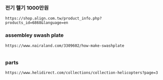 


### 전기 헬기 1000만원

```
https://shop.align.com.tw/product_info.php?products_id=6868&language=en

```

### assembley swash plate

```
https://www.nairaland.com/3309602/how-make-swashplate


```

### parts

```
https://www.helidirect.com/collections/collection-helicopters?page=3

```
